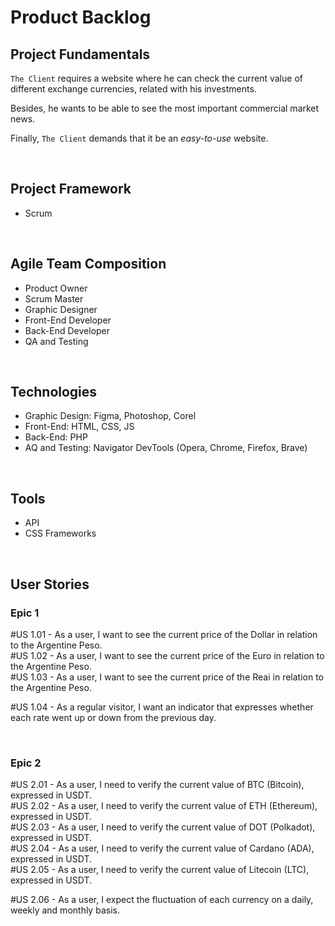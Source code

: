 # Product Backlog

## Project Fundamentals

`The Client` requires a website where he can check the current value of different exchange currencies, related with his investments.

Besides, he wants to be able to see the most important commercial market news.

Finally, `The Client` demands that it be an *easy-to-use* website.

<br>

## Project Framework

- Scrum

<br>

## Agile Team Composition

- Product Owner
- Scrum Master
- Graphic Designer
- Front-End Developer
- Back-End Developer
- QA and Testing

<br>

## Technologies

- Graphic Design: Figma, Photoshop, Corel
- Front-End: HTML, CSS, JS
- Back-End: PHP
- AQ and Testing: Navigator DevTools (Opera, Chrome, Firefox, Brave)

<br>

## Tools

- API
- CSS Frameworks

<br>

## User Stories

### Epic 1

\#US 1.01 - As a user, I want to see the current price of the Dollar in relation to the Argentine Peso. \
\#US 1.02 - As a user, I want to see the current price of the Euro in relation to the Argentine Peso. \
\#US 1.03 - As a user, I want to see the current price of the Reai in relation to the Argentine Peso.

\#US 1.04 - As a regular visitor, I want an indicator that expresses whether each rate went up or down from the previous day.

<br>

### Epic 2

\#US 2.01 - As a user, I need to verify the current value of BTC (Bitcoin), expressed in USDT. \
\#US 2.02 - As a user, I need to verify the current value of ETH (Ethereum), expressed in USDT. \
\#US 2.03 - As a user, I need to verify the current value of DOT (Polkadot), expressed in USDT. \
\#US 2.04 - As a user, I need to verify the current value of Cardano (ADA), expressed in USDT. \
\#US 2.05 - As a user, I need to verify the current value of Litecoin (LTC), expressed in USDT.

\#US 2.06 - As a user, I expect the fluctuation of each currency on a daily, weekly and monthly basis.
